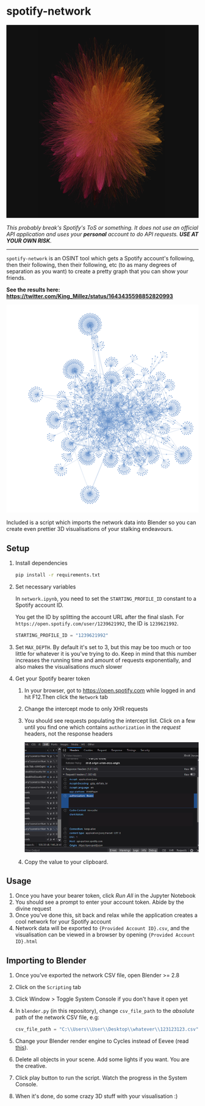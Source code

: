 # spotify-network

![THE MASS](/.github/img/the%20mass.png)

_This probably break's Spotify's ToS or something. It does not use an official API application and uses your **personal** account to do API requests. **USE AT YOUR OWN RISK**._

---

`spotify-network` is an OSINT tool which gets a Spotify account's following, then their following, then their following, etc (to as many degrees of separation as you want) to create a pretty graph that you can show your friends.

**See the results here: https://twitter.com/King_Millez/status/1643435598852820993**

![2D Mass](/.github/img/image-4.png)

Included is a script which imports the network data into Blender so you can create even prettier 3D visualisations of your stalking endeavours.

## Setup

1. Install dependencies

   ```sh
   pip install -r requirements.txt
   ```

2. Set necessary variables

   In `network.ipynb`, you need to set the `STARTING_PROFILE_ID` constant to a Spotify account ID.

   You get the ID by splitting the account URL after the final slash. For `https://open.spotify.com/user/1239621992`, the ID is `1239621992`.

   ```py
   STARTING_PROFILE_ID = "1239621992"
   ```

3. Set `MAX_DEPTH`. By default it's set to 3, but this may be too much or too little for whatever it is you've trying to do. Keep in mind that this number increases the running time and amount of requests exponentially, and also makes the visualisations _much_ slower
4. Get your Spotify bearer token

   1. In your browser, got to https://open.spotify.com while logged in and hit F12.Then click the `Network` tab
   2. Change the intercept mode to only XHR requests
   3. You should see requests populating the intercept list. Click on a few until you find one which contains `authorization` in the _request_ headers, not the response headers

      ![Example of a Spotify bearer token in the request headers](/.github/img/bearer.png)

   4. Copy the value to your clipboard.

## Usage

1. Once you have your bearer token, click _Run All_ in the Jupyter Notebook
2. You should see a prompt to enter your account token. Abide by the divine request
3. Once you've done this, sit back and relax while the application creates a cool network for your Spotify account
4. Network data will be exported to `{Provided Account ID}.csv`, and the visualisation can be viewed in a browser by opening `{Provided Account ID}.html`

## Importing to Blender

1. Once you've exported the network CSV file, open Blender >= 2.8
2. Click on the `Scripting` tab
3. Click Window > Toggle System Console if you don't have it open yet
4. In `blender.py` (in this repository), change `csv_file_path` to the _absolute_ path of the network CSV file, e.g:

   ```py
   csv_file_path = "C:\\Users\\User\\Desktop\\whatever\\123123123.csv"
   ```

5. Change your Blender render engine to Cycles instead of Eevee (read [this](https://www.katsbits.com/codex/render-engine/)).
6. Delete all objects in your scene. Add some lights if you want. You are the creative.
7. Click play button to run the script. Watch the progress in the System Console.
8. When it's done, do some crazy 3D stuff with your visualisation :)
